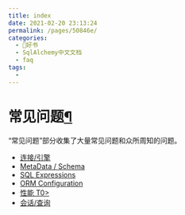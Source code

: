 ```yaml
---
title: index
date: 2021-02-20 23:13:24
permalink: /pages/50846e/
categories:
  - 📖好书
  - SqlAlchemy中文文档
  - faq
tags:
  - 
---
```

常见问题[¶](#frequently-asked-questions "Permalink to this headline")
=====================================================================

“常见问题”部分收集了大量常见问题和众所周知的问题。

-   [连接/引擎](connections.html)
-   [MetaData / Schema](metadata_schema.html)
-   [SQL Expressions](sqlexpressions.html)
-   [ORM Configuration](ormconfiguration.html)
-   [性能 T0\>](performance.html)
-   [会话/查询](sessions.html)

